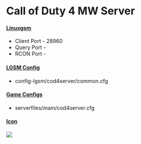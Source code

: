 # Call of Duty 4 MW Server
#### [Linuxgsm](https://linuxgsm.com/servers/cod4server/)
  * Client Port - 28960
  * Query Port - 
  * RCON Port - 
  
#### [LGSM Config](https://github.com/GameServerManagers/LinuxGSM/tree/master/lgsm/config-default/config-lgsm/cod4server)
  * config-lgsm/cod4server/common.cfg

#### [Game Configs](https://github.com/GameServerManagers/Game-Server-Configs/tree/main/cod4)
  * serverfiles/main/cod4server.cfg

#### [Icon](../icons/cod4-icon.png)
![](../icons/cod4-icon.png)